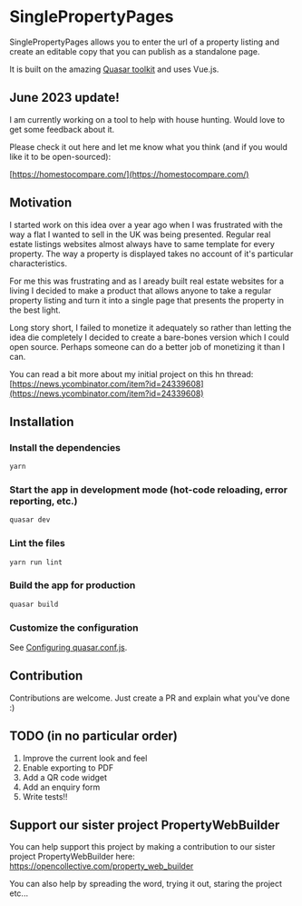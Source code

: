 # SinglePropertyPages

SinglePropertyPages allows you to enter the url of a property listing and create an editable copy that you can publish as a standalone page.

It is built on the amazing [Quasar toolkit](https://quasar.dev/) and uses Vue.js.


## June 2023 update!

I am currently working on a tool to help with house hunting. Would love to get some feedback about it.

Please check it out here and let me know what you think (and if you would like it to be open-sourced):

[https://homestocompare.com/](https://homestocompare.com/)


## Motivation

I started work on this idea over a year ago when I was frustrated with the way a flat I wanted to sell in the UK was being presented.  Regular real estate listings websites almost always have to same template for every property.  The way a property is displayed takes no account of it's particular characteristics.

For me this was frustrating and as I aready built real estate websites for a living I decided to make a product that allows anyone to take a regular property listing and turn it into a single page that presents the property in the best light.

Long story short, I failed to monetize it adequately so rather than letting the idea die completely I decided to create a bare-bones version which I could open source.  Perhaps someone can do a better job of monetizing it than I can.

You can read a bit more about my initial project on this hn thread: [https://news.ycombinator.com/item?id=24339608](https://news.ycombinator.com/item?id=24339608)


## Installation

### Install the dependencies
```bash
yarn
```

### Start the app in development mode (hot-code reloading, error reporting, etc.)
```bash
quasar dev
```

### Lint the files
```bash
yarn run lint
```

### Build the app for production
```bash
quasar build
```

### Customize the configuration
See [Configuring quasar.conf.js](https://quasar.dev/quasar-cli/quasar-conf-js).

## Contribution

Contributions are welcome. Just create a PR and explain what you've done :)

## TODO (in no particular order)

1. Improve the current look and feel
2. Enable exporting to PDF
3. Add a QR code widget
4. Add an enquiry form
5. Write tests!!


## Support our sister project PropertyWebBuilder

You can help support this project by making a contribution to our sister project PropertyWebBuilder here: https://opencollective.com/property_web_builder

You can also help by spreading the word, trying it out, staring the project etc...

